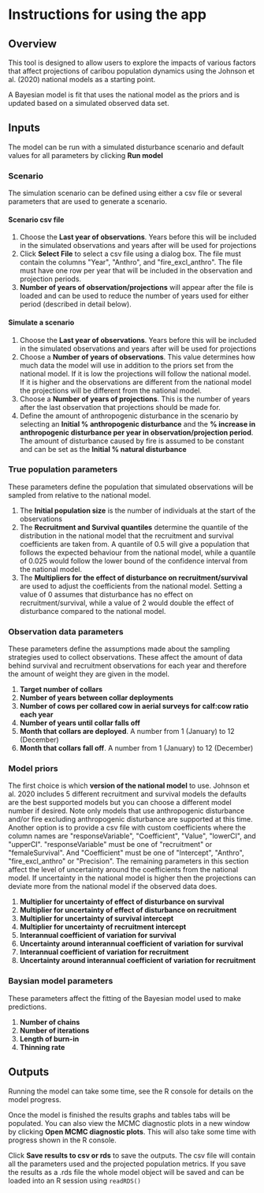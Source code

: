 # Instructions for using the app

## Overview

This tool is designed to allow users to explore the impacts of various factors that affect projections of caribou population dynamics using the Johnson et al. (2020) national models as a starting point.

A Bayesian model is fit that uses the national model as the priors and is updated based on a simulated observed data set. 


## Inputs

The model can be run with a simulated disturbance scenario and default values for all parameters by clicking **Run model**

### Scenario

The simulation scenario can be defined using either a csv file or several parameters that are used to generate a scenario. 

#### Scenario csv file

1. Choose the **Last year of observations**. Years before this will be included in the simulated observations and years after will be used for projections
2. Click **Select File** to select a csv file using a dialog box. The file must contain the columns "Year", "Anthro", and "fire_excl_anthro". The file must have one row per year that will be included in the observation and projection periods.
3. **Number of years of observation/projections** will appear after the file is loaded and can be used to reduce the number of years used for either period (described in detail below).

#### Simulate a scenario

1. Choose the **Last year of observations**. Years before this will be included in the simulated observations and years after will be used for projections
2. Choose a **Number of years of observations**. This value determines how much data the model will use in addition to the priors set from the national model. If it is low the projections will follow the national model. If it is higher and the observations are different from the national model the projections will be different from the national model. 
3. Choose a **Number of years of projections**. This is the number of years after the last observation that projections should be made for. 
4. Define the amount of anthropogenic disturbance in the scenario by selecting an **Initial % anthropogenic disturbance** and the **% increase in anthropogenic disturbance per year in observation/projection period**. The amount of disturbance caused by fire is assumed to be constant and can be set as the **Initial % natural disturbance**

### True population parameters

These parameters define the population that simulated observations will be sampled from relative to the national model. 

1. The **Initial population size** is the number of individuals at the start of the observations
2. The **Recruitment and Survival quantiles** determine the quantile of the distribution in the national model that the recruitment and survival coefficients are taken from. A quantile of 0.5 will give a population that follows the expected behaviour from the national model, while a quantile of 0.025 would follow the lower bound of the confidence interval from the national model. 
3. The **Multipliers for the effect of disturbance on recruitment/survival** are used to adjust the coefficients from the national model. Setting a value of 0 assumes that disturbance has no effect on recruitment/survival, while a value of 2 would double the effect of disturbance compared to the national model.


### Observation data parameters

These parameters define the assumptions made about the sampling strategies used to collect observations. These affect the amount of data behind survival and recruitment observations for each year and therefore the amount of weight they are given in the model.

1. **Target number of collars**
2. **Number of years between collar deployments**
3. **Number of cows per collared cow in aerial surveys for calf:cow ratio each year**
2. **Number of years until collar falls off**
3. **Month that collars are deployed**. A number from 1 (January) to 12 (December)
4. **Month that collars fall off**. A number from 1 (January) to 12 (December)

### Model priors 

The first choice is which **version of the national model** to use. Johnson et al. 2020 includes 5 different recruitment and survival models the defaults are the best supported models but you can choose a different model number if desired. Note only models that use anthropogenic disturbance and/or fire excluding anthropogenic disturbance are supported at this time. Another option is to provide a csv file with custom coefficients where the column names are "responseVariable", "Coefficient", "Value", "lowerCI", and "upperCI". "responseVariable" must be one of "recruitment" or "femaleSurvival". And "Coefficient" must be one of "Intercept", "Anthro", "fire_excl_anthro" or "Precision". 
The remaining parameters in this section affect the level of uncertainty around the coefficients from the national model. If uncertainty in the national model is higher then the projections can deviate more from the national model if the observed data does. 

1. **Multiplier for uncertainty of effect of disturbance on survival**
2. **Multiplier for uncertainty of effect of disturbance on recruitment**
3. **Multiplier for uncertainty of survival intercept**
4. **Multiplier for uncertainty of recruitment intercept**
5. **Interannual coefficient of variation for survival**
6. **Uncertainty around interannual coefficient of variation for survival**
7. **Interannual coefficient of variation for recruitment**
8. **Uncertainty around interannual coefficient of variation for recruitment**

### Baysian model parameters

These parameters affect the fitting of the Bayesian model used to make predictions.

1. **Number of chains**
2. **Number of iterations**
3. **Length of burn-in**
4. **Thinning rate**

## Outputs

Running the model can take some time, see the R console for details on the model progress. 

Once the model is finished the results graphs and tables tabs will be populated. You can also view the MCMC diagnostic plots in a new window by clicking **Open MCMC diagnostic plots**. This will also take some time with progress shown in the R console. 

Click **Save results to csv or rds** to save the outputs. The csv file will contain all the parameters used and the projected population metrics. If you save the results as a .rds file the whole model object will be saved and can be loaded into an R session using `readRDS()`




















